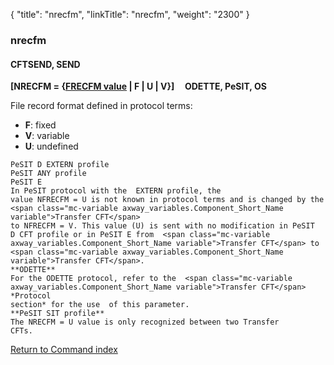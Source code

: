 {
    "title": "nrecfm",
    "linkTitle": "nrecfm",
    "weight": "2300"
}<span id="nrecfm"></span>

### nrecfm

#### CFTSEND, SEND

**\[NRECFM = {<u>FRECFM value</u> | F | U
| V}\]     ODETTE,
PeSIT, OS**

File record format defined in protocol terms:

-   **F**: fixed
-   <span style="font-weight: bold;">V</span>: variable
-   <span style="font-weight: bold;">U</span>: undefined

```
PeSIT D EXTERN profile
PeSIT ANY profile
PeSIT E
In PeSIT protocol with the  EXTERN profile, the
value NFRECFM = U is not known in protocol terms and is changed by the  <span class="mc-variable axway_variables.Component_Short_Name variable">Transfer CFT</span>
to NFRECFM = V. This value (U) is sent with no modification in PeSIT
D CFT profile or in PeSIT E from  <span class="mc-variable axway_variables.Component_Short_Name variable">Transfer CFT</span> to  <span class="mc-variable axway_variables.Component_Short_Name variable">Transfer CFT</span>.
**ODETTE**
For the ODETTE protocol, refer to the  <span class="mc-variable axway_variables.Component_Short_Name variable">Transfer CFT</span> *Protocol
section* for the use  of this parameter.
**PeSIT SIT profile**
The NRECFM = U value is only recognized between two Transfer
CFTs.
```

[Return to Command index](../../)
